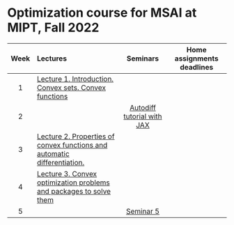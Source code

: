 # Optimization course for MSAI at MIPT, Fall 2022

| Week   | Lectures                | Seminars | Home assignments deadlines |
|:------:|:-----------------------|:-------:|:------------:|
| 1 | [Lecture 1. Introduction. Convex sets. Convex functions](./Fall2022/lectures/lecture1/lecture1.pdf) |  |
| 2 |  | [Autodiff tutorial with JAX](./Fall2022/seminars/jax_autodiff_tutorial.ipynb) | |
| 3 | [Lecture 2. Properties of convex functions and automatic differentiation.](./Fall2022/lectures/lecture2/lecture2.pdf) | | | 
| 4 | [Lecture 3. Convex optimization problems and packages to solve them](./Fall2022/lectures/lecture3/lecture3.ipynb) | | |
| 5 | | [Seminar 5](./Fall2022/seminars/seminar5.ipynb) | |
